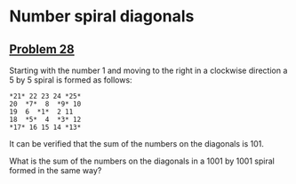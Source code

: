 # Number spiral diagonals
## [Problem 28](https://projecteuler.net/problem=28)

Starting with the number 1 and moving to the right in a clockwise direction a 5 by 5 spiral is formed as follows:

    *21* 22 23 24 *25*
    20  *7*  8  *9* 10
    19  6  *1*  2 11
    18  *5*  4  *3* 12
    *17* 16 15 14 *13*

It can be verified that the sum of the numbers on the diagonals is 101.

What is the sum of the numbers on the diagonals in a 1001 by 1001 spiral formed in the same way?